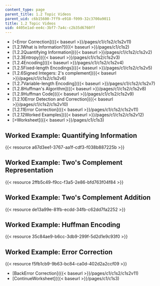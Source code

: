 ```yaml
---
content_type: page
parent_title: 1.2 Topic Videos
parent_uid: c6b15600-7ff9-e918-f099-32c3700a9011
title: 1.2 Topic Videos
uid: 4405e1ad-ee4c-3bf7-7a4c-c2b35d6760ff
---
```


*   [\<Error Correction]({{< baseurl >}}/pages/c1/c1s2/c1s2v11)
*   [1.2.1What is Information?]({{< baseurl >}}/pages/c1/c1s2)
*   [1.2.2Quantifying Information]({{< baseurl >}}/pages/c1/c1s2/c1s2v2)
*   [1.2.3Entropy]({{< baseurl >}}/pages/c1/c1s2/c1s2v3)
*   [1.2.4Encoding]({{< baseurl >}}/pages/c1/c1s2/c1s2v4)
*   [1.2.5Fixed-length Encodings]({{< baseurl >}}/pages/c1/c1s2/c1s2v5)
*   [1.2.6Signed Integers: 2's complement]({{< baseurl >}}/pages/c1/c1s2/c1s2v6)
*   [1.2.7Variable-length Encoding]({{< baseurl >}}/pages/c1/c1s2/c1s2v7)
*   [1.2.8Huffman's Algorithm]({{< baseurl >}}/pages/c1/c1s2/c1s2v8)
*   [1.2.9Huffman Code]({{< baseurl >}}/pages/c1/c1s2/c1s2v9)
*   [1.2.10Error Detection and Correction]({{< baseurl >}}/pages/c1/c1s2/c1s2v10)
*   [1.2.11Error Correction]({{< baseurl >}}/pages/c1/c1s2/c1s2v11)
*   [1.2.12Worked Examples]({{< baseurl >}}/pages/c1/c1s2/c1s2v12)
*   [\>Worksheet]({{< baseurl >}}/pages/c1/c1s3)

Worked Example: Quantifying Information
---------------------------------------

{{< resource a67d3ee1-3767-aa1f-cdf3-f038b887225b >}}

Worked Example: Two's Complement Representation
-----------------------------------------------

{{< resource 2ffb5c49-f9cc-f3a5-2e86-bfd763f04f84 >}}

Worked Example: Two's Complement Addition
-----------------------------------------

{{< resource de13a99e-81fb-ecdd-34fb-c62dd7fa2252 >}}

Worked Example: Huffman Encoding
--------------------------------

{{< resource 35c84ae9-b6cc-3db9-299f-5d2d1e9c93f0 >}}

Worked Example: Error Correction
--------------------------------

{{< resource f5fb1cb9-9b63-bc84-ca0d-402d2a2ccf09 >}}

*   [BackError Correction]({{< baseurl >}}/pages/c1/c1s2/c1s2v11)
*   [ContinueWorksheet]({{< baseurl >}}/pages/c1/c1s3)